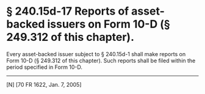# § 240.15d-17   Reports of asset-backed issuers on Form 10-D (§ 249.312 of this chapter).

Every asset-backed issuer subject to § 240.15d-1 shall make reports on Form 10-D (§ 249.312 of this chapter). Such reports shall be filed within the period specified in Form 10-D.



---

[N] [70 FR 1622, Jan. 7, 2005]





